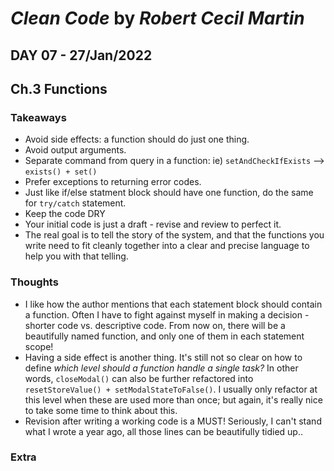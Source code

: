 # *Clean Code* by *Robert Cecil Martin*

## DAY 07 - 27/Jan/2022
## Ch.3 Functions

### Takeaways
- Avoid side effects: a function should do just one thing.
- Avoid output arguments.
- Separate command from query in a function: ie) `setAndCheckIfExists` --> `exists() + set()`
- Prefer exceptions to returning error codes.
- Just like if/else statment block should have one function, do the same for `try/catch` statement.
- Keep the code DRY
- Your initial code is just a draft - revise and review to perfect it.
- The real goal is to tell the story of the system, and that the functions you write need to fit cleanly together into a clear and precise language to help you with that telling.

### Thoughts
- I like how the author mentions that each statement block should contain a function. Often I have to fight against myself in making a decision - shorter code vs. descriptive code. From now on, there will be a beautifully named function, and only one of them in each statement scope!
- Having a side effect is another thing. It's still not so clear on how to define *which level should a function handle a single task?* In other words, `closeModal()` can also be further refactored into `resetStoreValue() + setModalStateToFalse()`. I usually only refactor at this level when these are used more than once; but again, it's really nice to take some time to think about this.
- Revision after writing a working code is a MUST! Seriously, I can't stand what I wrote a year ago, all those lines can be beautifully tidied up..

### Extra
